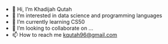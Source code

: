 - 👋 Hi, I’m Khadijah Qutah
- 👀 I’m interested in data science and programming languages
- 🌱 I’m currently learning CS50
- 💞️ I’m looking to collaborate on ...
- 📫 How to reach me kqutah96@gmail.com

<!---
Kqutah/Kqutah is a ✨ special ✨ repository because its `README.md` (this file) appears on your GitHub profile.
You can click the Preview link to take a look at your changes.
--->
